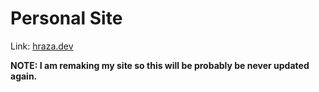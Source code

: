 # Personal Site

Link: [hraza.dev](https://hraza.dev)

**NOTE: I am remaking my site so this will be probably be never updated again.**
